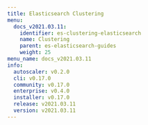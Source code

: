 ```yaml
---
title: Elasticsearch Clustering
menu:
  docs_v2021.03.11:
    identifier: es-clustering-elasticsearch
    name: Clustering
    parent: es-elasticsearch-guides
    weight: 25
menu_name: docs_v2021.03.11
info:
  autoscaler: v0.2.0
  cli: v0.17.0
  community: v0.17.0
  enterprise: v0.4.0
  installer: v0.17.0
  release: v2021.03.11
  version: v2021.03.11
---
```


